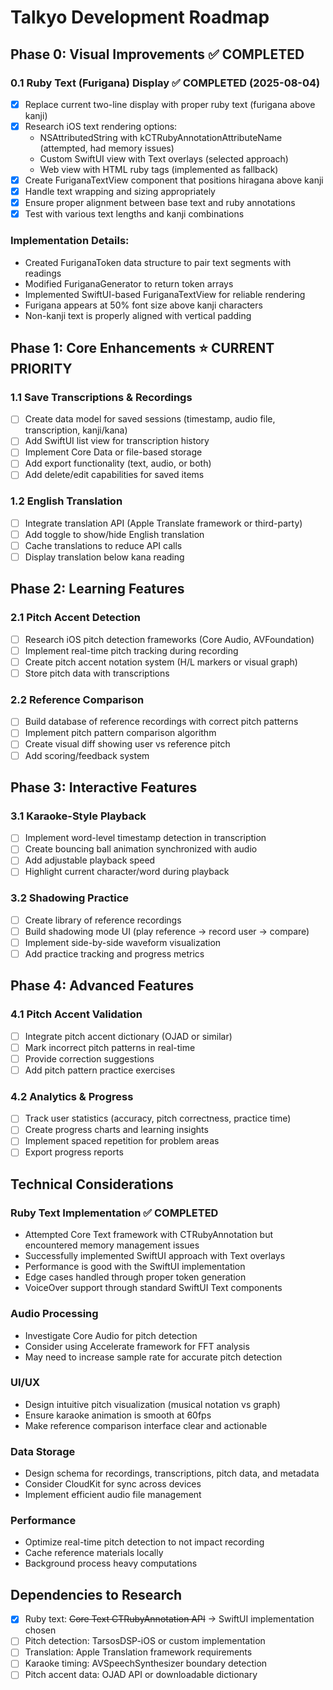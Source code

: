 # Talkyo Development Roadmap

## Phase 0: Visual Improvements ✅ COMPLETED

### 0.1 Ruby Text (Furigana) Display ✅ COMPLETED (2025-08-04)
- [x] Replace current two-line display with proper ruby text (furigana above kanji)
- [x] Research iOS text rendering options:
  - NSAttributedString with kCTRubyAnnotationAttributeName (attempted, had memory issues)
  - Custom SwiftUI view with Text overlays (selected approach)
  - Web view with HTML ruby tags (implemented as fallback)
- [x] Create FuriganaTextView component that positions hiragana above kanji
- [x] Handle text wrapping and sizing appropriately
- [x] Ensure proper alignment between base text and ruby annotations
- [x] Test with various text lengths and kanji combinations

### Implementation Details:
- Created FuriganaToken data structure to pair text segments with readings
- Modified FuriganaGenerator to return token arrays
- Implemented SwiftUI-based FuriganaTextView for reliable rendering
- Furigana appears at 50% font size above kanji characters
- Non-kanji text is properly aligned with vertical padding

## Phase 1: Core Enhancements ⭐ CURRENT PRIORITY

### 1.1 Save Transcriptions & Recordings
- [ ] Create data model for saved sessions (timestamp, audio file, transcription, kanji/kana)
- [ ] Add SwiftUI list view for transcription history
- [ ] Implement Core Data or file-based storage
- [ ] Add export functionality (text, audio, or both)
- [ ] Add delete/edit capabilities for saved items

### 1.2 English Translation
- [ ] Integrate translation API (Apple Translate framework or third-party)
- [ ] Add toggle to show/hide English translation
- [ ] Cache translations to reduce API calls
- [ ] Display translation below kana reading

## Phase 2: Learning Features

### 2.1 Pitch Accent Detection
- [ ] Research iOS pitch detection frameworks (Core Audio, AVFoundation)
- [ ] Implement real-time pitch tracking during recording
- [ ] Create pitch accent notation system (H/L markers or visual graph)
- [ ] Store pitch data with transcriptions

### 2.2 Reference Comparison
- [ ] Build database of reference recordings with correct pitch patterns
- [ ] Implement pitch pattern comparison algorithm
- [ ] Create visual diff showing user vs reference pitch
- [ ] Add scoring/feedback system

## Phase 3: Interactive Features

### 3.1 Karaoke-Style Playback
- [ ] Implement word-level timestamp detection in transcription
- [ ] Create bouncing ball animation synchronized with audio
- [ ] Add adjustable playback speed
- [ ] Highlight current character/word during playback

### 3.2 Shadowing Practice
- [ ] Create library of reference recordings
- [ ] Build shadowing mode UI (play reference → record user → compare)
- [ ] Implement side-by-side waveform visualization
- [ ] Add practice tracking and progress metrics

## Phase 4: Advanced Features

### 4.1 Pitch Accent Validation
- [ ] Integrate pitch accent dictionary (OJAD or similar)
- [ ] Mark incorrect pitch patterns in real-time
- [ ] Provide correction suggestions
- [ ] Add pitch pattern practice exercises

### 4.2 Analytics & Progress
- [ ] Track user statistics (accuracy, pitch correctness, practice time)
- [ ] Create progress charts and learning insights
- [ ] Implement spaced repetition for problem areas
- [ ] Export progress reports

## Technical Considerations

### Ruby Text Implementation ✅ COMPLETED
- Attempted Core Text framework with CTRubyAnnotation but encountered memory management issues
- Successfully implemented SwiftUI approach with Text overlays
- Performance is good with the SwiftUI implementation
- Edge cases handled through proper token generation
- VoiceOver support through standard SwiftUI Text components

### Audio Processing
- Investigate Core Audio for pitch detection
- Consider using Accelerate framework for FFT analysis
- May need to increase sample rate for accurate pitch detection

### UI/UX
- Design intuitive pitch visualization (musical notation vs graph)
- Ensure karaoke animation is smooth at 60fps
- Make reference comparison interface clear and actionable

### Data Storage
- Design schema for recordings, transcriptions, pitch data, and metadata
- Consider CloudKit for sync across devices
- Implement efficient audio file management

### Performance
- Optimize real-time pitch detection to not impact recording
- Cache reference materials locally
- Background process heavy computations

## Dependencies to Research
- [x] Ruby text: ~~Core Text CTRubyAnnotation API~~ → SwiftUI implementation chosen
- [ ] Pitch detection: TarsosDSP-iOS or custom implementation
- [ ] Translation: Apple Translation framework requirements
- [ ] Karaoke timing: AVSpeechSynthesizer boundary detection
- [ ] Pitch accent data: OJAD API or downloadable dictionary